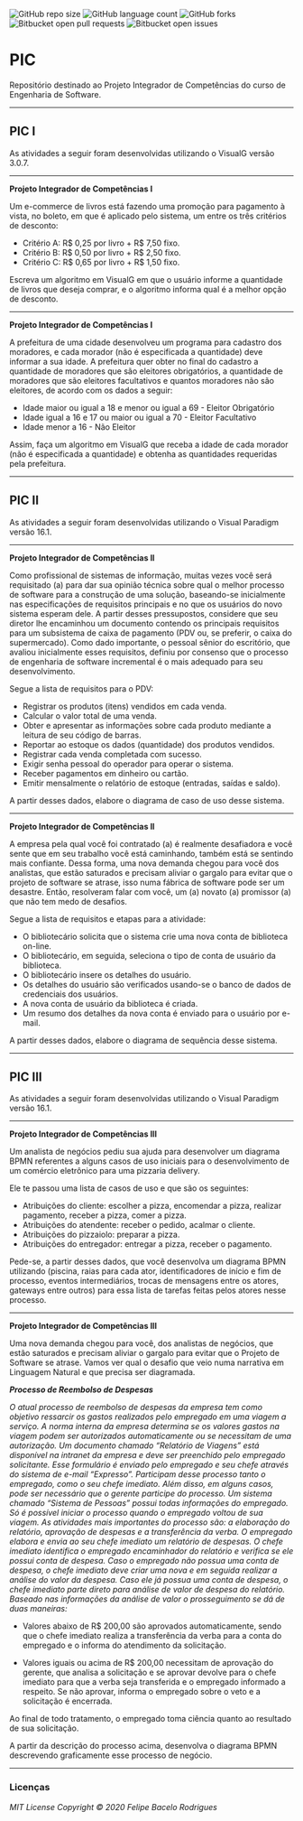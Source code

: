![GitHub repo size](https://img.shields.io/github/repo-size/felipebacelo/PIC?style=for-the-badge)
![GitHub language count](https://img.shields.io/github/languages/count/felipebacelo/PIC?style=for-the-badge)
![GitHub forks](https://img.shields.io/github/forks/felipebacelo/PIC?style=for-the-badge)
![Bitbucket open pull requests](https://img.shields.io/bitbucket/pr-raw/felipebacelo/PIC?style=for-the-badge)
![Bitbucket open issues](https://img.shields.io/bitbucket/issues/felipebacelo/PIC?style=for-the-badge)

# PIC
Repositório destinado ao Projeto Integrador de Competências do curso de Engenharia de Software.
***

## PIC I

As atividades a seguir foram desenvolvidas utilizando o VisualG versão 3.0.7.
***
__Projeto Integrador de Competências I__

Um e-commerce de livros está fazendo uma promoção para pagamento à vista, no boleto, em que é aplicado pelo sistema, um entre os três critérios de desconto:

* Critério A: R$ 0,25 por livro + R$ 7,50 fixo.
* Critério B: R$ 0,50 por livro + R$ 2,50 fixo.
* Critério C: R$ 0,65 por livro + R$ 1,50 fixo.

Escreva um algoritmo em VisualG em que o usuário informe a quantidade de livros que deseja comprar, e o algoritmo informa qual é a melhor opção de desconto.
***
__Projeto Integrador de Competências I__

A prefeitura de uma cidade desenvolveu um programa para cadastro dos moradores, e cada morador (não é especificada a quantidade) deve informar a sua idade. A prefeitura quer obter no final do cadastro a quantidade de moradores que são eleitores obrigatórios, a quantidade de moradores que são eleitores facultativos e quantos moradores não são eleitores, de acordo com os dados a seguir:

* Idade maior ou igual a 18 e menor ou igual a 69 - Eleitor Obrigatório
* Idade igual a 16 e 17 ou maior ou igual a 70 - Eleitor Facultativo
* Idade menor a 16 - Não Eleitor

Assim, faça um algoritmo em VisualG que receba a idade de cada morador (não é especificada a quantidade) e obtenha as quantidades requeridas pela prefeitura.
***

## PIC II
As atividades a seguir foram desenvolvidas utilizando o Visual Paradigm versão 16.1.
***
__Projeto Integrador de Competências II__

Como profissional de sistemas de informação, muitas vezes você será requisitado (a) para dar sua opinião técnica sobre qual o melhor processo de software para a construção de uma solução, baseando-se inicialmente nas especificações de requisitos principais e no que os usuários do novo sistema esperam dele. A partir desses pressupostos, considere que seu diretor lhe encaminhou um documento contendo os principais requisitos para um subsistema de caixa de pagamento (PDV ou, se preferir, o caixa do supermercado). Como dado importante, o pessoal sênior do escritório, que avaliou inicialmente esses requisitos, definiu por consenso que o processo de engenharia de software incremental é o mais adequado para seu desenvolvimento.

Segue a lista de requisitos para o PDV:

* Registrar os produtos (itens) vendidos em cada venda.
* Calcular o valor total de uma venda.
* Obter e apresentar as informações sobre cada produto mediante a leitura de seu código de barras.
* Reportar ao estoque os dados (quantidade) dos produtos vendidos.
* Registrar cada venda completada com sucesso.
* Exigir senha pessoal do operador para operar o sistema.
* Receber pagamentos em dinheiro ou cartão.
* Emitir mensalmente o relatório de estoque (entradas, saídas e saldo).

A partir desses dados, elabore o diagrama de caso de uso desse sistema.
***
__Projeto Integrador de Competências II__

A empresa pela qual você foi contratado (a) é realmente desafiadora e você sente que em seu trabalho você está caminhando, também está se sentindo mais confiante.
Dessa forma, uma nova demanda chegou para você dos analistas, que estão saturados e precisam aliviar o gargalo para evitar que o projeto de software se atrase, isso numa fábrica de software pode ser um desastre. Então, resolveram falar com você, um (a) novato (a) promissor (a) que não tem medo de desafios.

Segue a lista de requisitos e etapas para a atividade:

* O bibliotecário solicita que o sistema crie uma nova conta de biblioteca on-line.
* O bibliotecário, em seguida, seleciona o tipo de conta de usuário da biblioteca.
* O bibliotecário insere os detalhes do usuário.
* Os detalhes do usuário são verificados usando-se o banco de dados de credenciais dos usuários.
* A nova conta de usuário da biblioteca é criada.
* Um resumo dos detalhes da nova conta é enviado para o usuário por e-mail.

A partir desses dados, elabore o diagrama de sequência desse sistema.
***

## PIC III
As atividades a seguir foram desenvolvidas utilizando o Visual Paradigm versão 16.1.
***
__Projeto Integrador de Competências III__

Um analista de negócios pediu sua ajuda para desenvolver um diagrama BPMN referentes a alguns casos de uso iniciais para o desenvolvimento de um comércio eletrônico para uma pizzaria delivery.

Ele te passou uma lista de casos de uso e que são os seguintes:

* Atribuições do cliente: escolher a pizza, encomendar a pizza, realizar pagamento, receber a pizza, comer a pizza.
* Atribuições do atendente: receber o pedido, acalmar o cliente.
* Atribuições do pizzaiolo: preparar a pizza.
* Atribuições do entregador: entregar a pizza, receber o pagamento.

Pede-se, a partir desses dados, que você desenvolva um diagrama BPMN utilizando (piscina, raias para cada ator, identificadores de início e fim de processo, eventos intermediários, trocas de mensagens entre os atores, gateways entre outros) para essa lista de tarefas feitas pelos atores nesse processo.
***
__Projeto Integrador de Competências III__

Uma nova demanda chegou para você, dos analistas de negócios, que estão saturados e precisam aliviar o gargalo para evitar que o Projeto de Software se atrase.
Vamos ver qual o desafio que veio numa narrativa em Linguagem Natural e que precisa ser diagramada.

___Processo de Reembolso de Despesas___

_O atual processo de reembolso de despesas da empresa tem como objetivo ressarcir os gastos realizados pelo empregado em uma viagem a serviço. A norma interna da empresa determina se os valores gastos na viagem podem ser autorizados automaticamente ou se necessitam de uma autorização. Um documento chamado “Relatório de Viagens” está disponível na intranet da empresa e deve ser preenchido pelo empregado solicitante. Esse formulário é enviado pelo empregado e seu chefe através do sistema de e-mail “Expresso”.
Participam desse processo tanto o empregado, como o seu chefe imediato. Além disso, em alguns casos, pode ser necessário que o gerente participe do processo. Um sistema chamado “Sistema de Pessoas” possui todas informações do empregado. Só é possível iniciar o processo quando o empregado voltou de sua viagem. As atividades mais importantes do processo são: a elaboração do relatório, aprovação de despesas e a transferência da verba.
O empregado elabora e envia ao seu chefe imediato um relatório de despesas. O chefe imediato identifica o empregado encaminhador do relatório e verifica se ele possui conta de despesa. Caso o empregado não possua uma conta de despesa, o chefe imediato deve criar uma nova e em seguida realizar a análise do valor da despesa. Caso ele já possua uma conta de despesa, o chefe imediato parte direto para análise de valor de despesa do relatório. Baseado nas informações da análise de valor o prosseguimento se dá de duas maneiras:_

* Valores abaixo de R$ 200,00 são aprovados automaticamente, sendo que o chefe imediato realiza a transferência da verba para a conta do empregado e o informa do atendimento da solicitação.

* Valores iguais ou acima de R$ 200,00 necessitam de aprovação do gerente, que analisa a solicitação e se aprovar devolve para o chefe imediato para que a verba seja transferida e o empregado informado a respeito. Se não aprovar, informa o empregado sobre o veto e a solicitação é encerrada.

Ao final de todo tratamento, o empregado toma ciência quanto ao resultado de sua solicitação.

A partir da descrição do processo acima, desenvolva o diagrama BPMN descrevendo graficamente esse processo de negócio.

***

### Licenças

_MIT License_
_Copyright   ©   2020 Felipe Bacelo Rodrigues_
